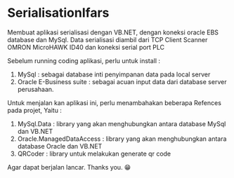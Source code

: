 # SerialisationIfars
Membuat aplikasi serialisasi dengan VB.NET, dengan koneksi oracle EBS database dan MySql. Data serialisasi diambil dari TCP Client Scanner OMRON MicroHAWK ID40 dan koneksi serial port PLC 

Sebelum running coding aplikasi, perlu untuk install :

1. MySql : sebagai database inti penyimpanan data pada local server
2. Oracle E-Business suite : sebagai acuan input data dari database server perusahaan.

Untuk menjalan kan aplikasi ini, perlu menambahakan beberapa Refences pada projet,
Yaitu : 

1. MySql.Data : library yang akan menghubungkan antara database MySql dan VB.NET
2. Oracle.ManagedDataAccess : library yang akan menghubungkan antara database Oracle dan VB.NET
3. QRCoder : library untuk melakukan generate qr code

Agar dapat berjalan lancar.
Thanks you. 😁
